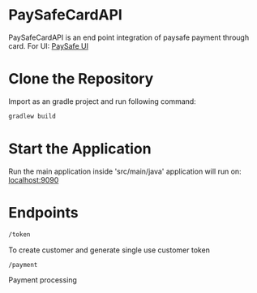 # PaySafeCardAPI
PaySafeCardAPI is an end point integration of paysafe payment through card.
For UI: [PaySafe UI](https://github.com/anoop2677/paysafeUI)

# Clone the Repository
Import as an gradle project and run following command:
```bash
gradlew build
```
# Start the Application
Run the main application inside 'src/main/java'
application will run on:
[localhost:9090](http://localhost:9090/token)

# Endpoints
```bash
/token
```
To create customer and generate single use customer token

```
/payment
```
Payment processing
